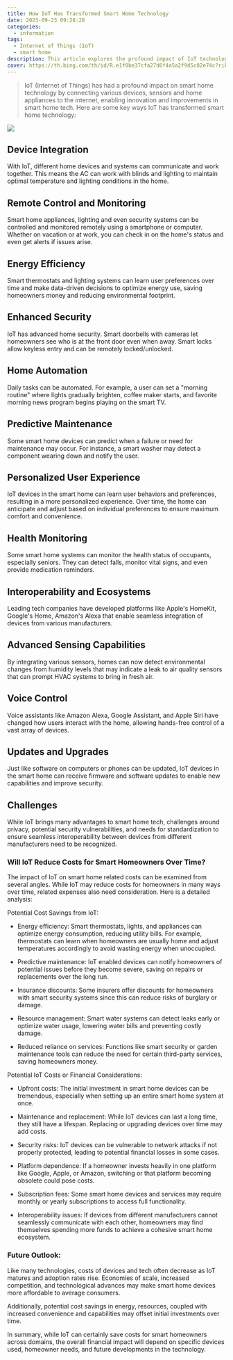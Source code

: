 ```yaml
---
title: How IoT Has Transformed Smart Home Technology
date: 2023-09-23 09:28:28
categories:
  - information
tags:
  - Internet of Things (IoT)
  - smart home
description: This article explores the profound impact of IoT technology on smart homes. It first introduces the many advantages IoT brings, such as enabling device connectivity and remote control. It also analyzes the challenges IoT faces in terms of security and privacy. The core of the article is an in-depth analysis of the complex question of whether IoT technology can reduce the long-term operating costs of smart homes. The article mentions factors that support cost reduction as well as factors that may increase costs, and concludes that the ultimate impact depends on technological developments. Overall, it comprehensively analyzes the revolutionary impact of IoT technology on smart homes.
cover: https://th.bing.com/th/id/R.e1f0be37cfa27d6f4a5a2f9d5c82e74c?rik=sQ46pkjCgRg7eA&riu=http%3a%2f%2fseopic.699pic.com%2fphoto%2f50064%2f8347.jpg_wh1200.jpg&ehk=xjKt2RAqIbRoWh2SARpatmP1F9x%2f3ZPaQNt%2f4Tctgnc%3d&risl=&pid=ImgRaw&r=0
---
```


> IoT (Internet of Things) has had a profound impact on smart home technology by connecting various devices, sensors and home appliances to the internet, enabling innovation and improvements in smart home tech. Here are some key ways IoT has transformed smart home technology:

![](https://cdn.jsdelivr.net/gh/PirlosM/image@main/20230923152114.png)

## Device Integration

With IoT, different home devices and systems can communicate and work together. This means the AC can work with blinds and lighting to maintain optimal temperature and lighting conditions in the home.

## Remote Control and Monitoring 

Smart home appliances, lighting and even security systems can be controlled and monitored remotely using a smartphone or computer. Whether on vacation or at work, you can check in on the home's status and even get alerts if issues arise.

## Energy Efficiency

Smart thermostats and lighting systems can learn user preferences over time and make data-driven decisions to optimize energy use, saving homeowners money and reducing environmental footprint.

## Enhanced Security

IoT has advanced home security. Smart doorbells with cameras let homeowners see who is at the front door even when away. Smart locks allow keyless entry and can be remotely locked/unlocked.

## Home Automation

Daily tasks can be automated. For example, a user can set a "morning routine" where lights gradually brighten, coffee maker starts, and favorite morning news program begins playing on the smart TV.

## Predictive Maintenance

Some smart home devices can predict when a failure or need for maintenance may occur. For instance, a smart washer may detect a component wearing down and notify the user.

## Personalized User Experience 

IoT devices in the smart home can learn user behaviors and preferences, resulting in a more personalized experience. Over time, the home can anticipate and adjust based on individual preferences to ensure maximum comfort and convenience.

## Health Monitoring

Some smart home systems can monitor the health status of occupants, especially seniors. They can detect falls, monitor vital signs, and even provide medication reminders.

## Interoperability and Ecosystems

Leading tech companies have developed platforms like Apple's HomeKit, Google's Home, Amazon's Alexa that enable seamless integration of devices from various manufacturers. 

## Advanced Sensing Capabilities

By integrating various sensors, homes can now detect environmental changes from humidity levels that may indicate a leak to air quality sensors that can prompt HVAC systems to bring in fresh air.

## Voice Control 

Voice assistants like Amazon Alexa, Google Assistant, and Apple Siri have changed how users interact with the home, allowing hands-free control of a vast array of devices.

## Updates and Upgrades

Just like software on computers or phones can be updated, IoT devices in the smart home can receive firmware and software updates to enable new capabilities and improve security.

## Challenges

While IoT brings many advantages to smart home tech, challenges around privacy, potential security vulnerabilities, and needs for standardization to ensure seamless interoperability between devices from different manufacturers need to be recognized.

### Will IoT Reduce Costs for Smart Homeowners Over Time?

The impact of IoT on smart home related costs can be examined from several angles. While IoT may reduce costs for homeowners in many ways over time, related expenses also need consideration. Here is a detailed analysis:

Potential Cost Savings from IoT:

- Energy efficiency: Smart thermostats, lights, and appliances can optimize energy consumption, reducing utility bills. For example, thermostats can learn when homeowners are usually home and adjust temperatures accordingly to avoid wasting energy when unoccupied.

- Predictive maintenance: IoT enabled devices can notify homeowners of potential issues before they become severe, saving on repairs or replacements over the long run.

- Insurance discounts: Some insurers offer discounts for homeowners with smart security systems since this can reduce risks of burglary or damage.

- Resource management: Smart water systems can detect leaks early or optimize water usage, lowering water bills and preventing costly damage. 

- Reduced reliance on services: Functions like smart security or garden maintenance tools can reduce the need for certain third-party services, saving homeowners money.

Potential IoT Costs or Financial Considerations:

- Upfront costs: The initial investment in smart home devices can be tremendous, especially when setting up an entire smart home system at once.

- Maintenance and replacement: While IoT devices can last a long time, they still have a lifespan. Replacing or upgrading devices over time may add costs.

- Security risks: IoT devices can be vulnerable to network attacks if not properly protected, leading to potential financial losses in some cases.

- Platform dependence: If a homeowner invests heavily in one platform like Google, Apple, or Amazon, switching or that platform becoming obsolete could pose costs.  

- Subscription fees: Some smart home devices and services may require monthly or yearly subscriptions to access full functionality.

- Interoperability issues: If devices from different manufacturers cannot seamlessly communicate with each other, homeowners may find themselves spending more funds to achieve a cohesive smart home ecosystem.

### Future Outlook:

Like many technologies, costs of devices and tech often decrease as IoT matures and adoption rates rise. Economies of scale, increased competition, and technological advances may make smart home devices more affordable to average consumers. 

Additionally, potential cost savings in energy, resources, coupled with increased convenience and capabilities may offset initial investments over time.

In summary, while IoT can certainly save costs for smart homeowners across domains, the overall financial impact will depend on specific devices used, homeowner needs, and future developments in the technology.